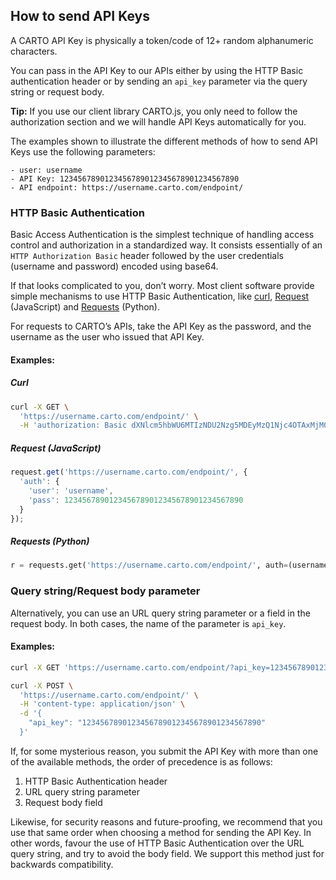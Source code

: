 ## How to send API Keys

A CARTO API Key is physically a token/code of 12+ random alphanumeric characters.

You can pass in the API Key to our APIs either by using the HTTP Basic authentication header or by sending an `api_key` parameter via the query string or request body. 

**Tip:** If you use our client library CARTO.js, you only need to follow the authorization section and we will handle API Keys automatically for you.

The examples shown to illustrate the different methods of how to send API Keys use the following parameters:

```
- user: username 
- API Key: 1234567890123456789012345678901234567890 
- API endpoint: https://username.carto.com/endpoint/ 
```


### HTTP Basic Authentication

Basic Access Authentication is the simplest technique of handling access control and authorization in a standardized way. It consists essentially of an `HTTP Authorization Basic` header followed by the user credentials (username and password) encoded using base64.

If that looks complicated to you, don’t worry. Most client software provide simple mechanisms to use HTTP Basic Authentication, like [curl](https://ec.haxx.se/http-auth.html), [Request](https://github.com/request/request#http-authentication) (JavaScript) and [Requests](http://docs.python-requests.org/en/master/user/authentication/#basic-authentication) (Python).

For requests to CARTO’s APIs, take the API Key as the password, and the username as the user who issued that API Key.

#### Examples:

##### Curl

```bash
curl -X GET \
  'https://username.carto.com/endpoint/' \
  -H 'authorization: Basic dXNlcm5hbWU6MTIzNDU2Nzg5MDEyMzQ1Njc4OTAxMjM0NTY3ODkwMTIzNDU2Nzg5MA==' 
```

##### Request (JavaScript)

```javascript
request.get('https://username.carto.com/endpoint/', {
  'auth': {
    'user': 'username',
    'pass': 1234567890123456789012345678901234567890
  }
});
```

##### Requests (Python)
```python
r = requests.get('https://username.carto.com/endpoint/', auth=(username, 1234567890123456789012345678901234567890))
```

### Query string/Request body parameter

Alternatively, you can use an URL query string parameter or a field in the request body. In both cases, the name of the parameter is `api_key`.

#### Examples:

```bash
curl -X GET 'https://username.carto.com/endpoint/?api_key=1234567890123456789012345678901234567890'
```

```bash
curl -X POST \
  'https://username.carto.com/endpoint/' \
  -H 'content-type: application/json' \
  -d '{
	"api_key": "1234567890123456789012345678901234567890"
  }'
```


If, for some mysterious reason, you submit the API Key with more than one of the available methods, the order of precedence is as follows:

1. HTTP Basic Authentication header 
2. URL query string parameter 
3. Request body field 

Likewise, for security reasons and future-proofing, we recommend that you use that same order when choosing a method for sending the API Key. In other words, favour the use of HTTP Basic Authentication over the URL query string, and try to avoid the body field. We support this method just for backwards compatibility. 
